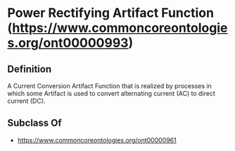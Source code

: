 # Power Rectifying Artifact Function (https://www.commoncoreontologies.org/ont00000993)

## Definition
A Current Conversion Artifact Function that is realized by processes in which some Artifact is used to convert alternating current (AC) to direct current (DC).

## Subclass Of
- https://www.commoncoreontologies.org/ont00000961

